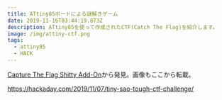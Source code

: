 ```yaml
---
title: ATtiny85ボードによる謎解きゲーム
date: 2019-11-16T03:44:19.873Z
description: ATtiny85を使って作成されたCTF(Catch The Flag)を紹介します。
image: /img/attiny-ctf.png
tags:
  - attiny85
  - HACK
---
```

[Capture The Flag Shitty Add-On](https://blog.wokwi.com/capture-the-flag-shitty-add-on/)から発見。画像もここから転載。

https://hackaday.com/2019/11/07/tiny-sao-tough-ctf-challenge/
